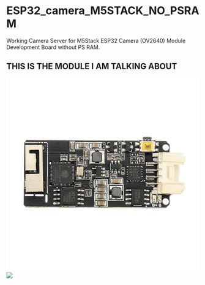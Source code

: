 # ESP32_camera_M5STACK_NO_PSRAM

Working Camera Server for M5Stack ESP32 Camera (OV2640) Module Development Board without PS RAM.


## THIS IS THE MODULE I AM TALKING ABOUT
![](ESP32MODULE_OV2640_back.jpg)
![](ESP32MODULE_OV2640_front.jpg)
